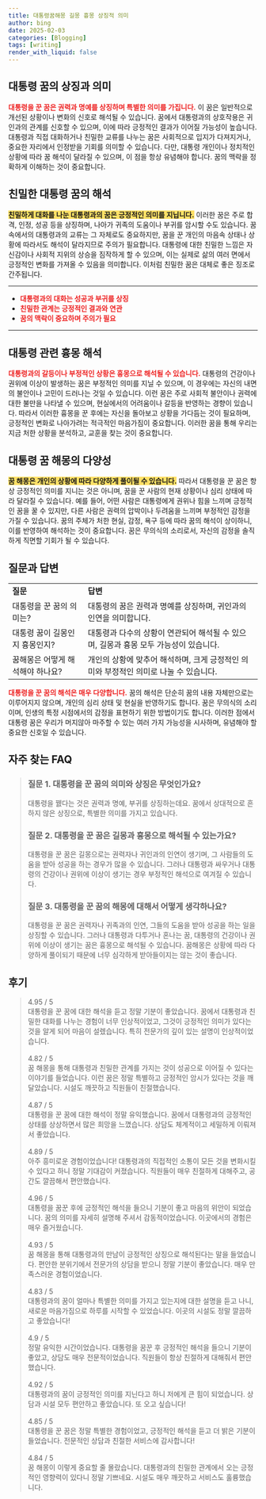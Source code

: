 ```yaml
---
title: 대통령꿈해몽 길몽 흉몽 상징적 의미
author: bing
date: 2025-02-03
categories: [Blogging]
tags: [writing]
render_with_liquid: false
---
```



<h2 id='대통령 꿈의 상징과 의미'>대통령 꿈의 상징과 의미</h2>

<p><b><span style="color: #ee2323;">대통령을 꾼 꿈은 권력과 명예를 상징하며 특별한 의미를 가집니다.</span></b> 이 꿈은 일반적으로 개선된 상황이나 변화의 신호로 해석될 수 있습니다. 꿈에서 대통령과의 상호작용은 귀인과의 관계를 신호할 수 있으며, 이에 따라 긍정적인 결과가 이어질 가능성이 높습니다. 대통령과 직접 대화하거나 친밀한 교류를 나누는 꿈은 사회적으로 입지가 다져지거나, 중요한 자리에서 인정받을 기회를 의미할 수 있습니다. 다만, 대통령 개인이나 정치적인 상황에 따라 꿈 해석이 달라질 수 있으며, 이 점을 항상 유념해야 합니다. 꿈의 맥락을 정확하게 이해하는 것이 중요합니다.</p>

<h2 id='친밀한 대통령 꿈의 해석'>친밀한 대통령 꿈의 해석</h2>

<p><b><span style="background-color: #ffe066;">친밀하게 대화를 나눈 대통령과의 꿈은 긍정적인 의미를 지닙니다.</span></b> 이러한 꿈은 주로 합격, 인정, 성공 등을 상징하며, 나아가 귀족의 도움이나 부귀를 암시할 수도 있습니다. 꿈속에서의 대통령과의 교류는 그 자체로도 중요하지만, 꿈을 꾼 개인의 마음속 상태나 상황에 따라서도 해석이 달라지므로 주의가 필요합니다. 대통령에 대한 친밀한 느낌은 자신감이나 사회적 지위의 상승을 짐작하게 할 수 있으며, 이는 실제로 삶의 여러 면에서 긍정적인 변화를 가져올 수 있음을 의미합니다. 이처럼 친밀한 꿈은 대체로 좋은 징조로 간주됩니다.</p>

<hr />

<ul>
    <li><b><span style="color: #ee2323;">대통령과의 대화는 성공과 부귀를 상징</span></b></li>
    <li><b><span style="color: #ee2323;">친밀한 관계는 긍정적인 결과와 연관</span></b></li>
    <li><b><span style="color: #ee2323;">꿈의 맥락이 중요하며 주의가 필요</span></b></li>
</ul>

<hr />

<h2 id='대통령 관련 흉몽 해석'>대통령 관련 흉몽 해석</h2>

<p><b><span style="color: #ee2323;">대통령과의 갈등이나 부정적인 상황은 흉몽으로 해석될 수 있습니다.</span></b> 대통령의 건강이나 권위에 이상이 발생하는 꿈은 부정적인 의미를 지닐 수 있으며, 이 경우에는 자신의 내면의 불안이나 고민이 드러나는 것일 수 있습니다. 이런 꿈은 주로 사회적 불안이나 권력에 대한 불만을 나타낼 수 있으며, 현실에서의 어려움이나 갈등을 반영하는 경향이 있습니다. 따라서 이러한 흉몽을 꾼 후에는 자신을 돌아보고 상황을 가다듬는 것이 필요하며, 긍정적인 변화로 나아가려는 적극적인 마음가짐이 중요합니다. 이러한 꿈을 통해 우리는 지금 처한 상황을 분석하고, 교훈을 찾는 것이 중요합니다.</p>

<h2 id='대통령 꿈 해몽의 다양성'>대통령 꿈 해몽의 다양성</h2>

<p><b><span style="background-color: #ffe066;">꿈 해몽은 개인의 상황에 따라 다양하게 풀이될 수 있습니다.</span></b> 따라서 대통령을 꾼 꿈은 항상 긍정적인 의미를 지니는 것은 아니며, 꿈을 꾼 사람의 현재 상황이나 심리 상태에 따라 달라질 수 있습니다. 예를 들어, 어떤 사람은 대통령에게 권위나 힘을 느끼며 긍정적인 꿈을 꿀 수 있지만, 다른 사람은 권력의 압박이나 두려움을 느끼며 부정적인 감정을 가질 수 있습니다. 꿈의 주체가 처한 현실, 감정, 욕구 등에 따라 꿈의 해석이 상이하니, 이를 반영하여 해석하는 것이 중요합니다. 꿈은 무의식의 소리로서, 자신의 감정을 솔직하게 직면할 기회가 될 수 있습니다.</p>

<h2 id='질문과 답변'>질문과 답변</h2>

<table>
    <tr>
        <td><b>질문</b></td>
        <td><b>답변</b></td>
    </tr>
    <tr>
        <td>대통령을 꾼 꿈의 의미는?</td>
        <td>대통령의 꿈은 권력과 명예를 상징하며, 귀인과의 인연을 의미합니다.</td>
    </tr>
    <tr>
        <td>대통령 꿈이 길몽인지 흉몽인지?</td>
        <td>대통령과 다수의 상황이 연관되어 해석될 수 있으며, 길몽과 흉몽 모두 가능성이 있습니다.</td>
    </tr>
    <tr>
        <td>꿈해몽은 어떻게 해석해야 하나요?</td>
        <td>개인의 상황에 맞추어 해석하며, 크게 긍정적인 의미와 부정적인 의미로 나눌 수 있습니다.</td>
    </tr>
</table>

<p><b><span style="color: #ee2323;">대통령을 꾼 꿈의 해석은 매우 다양합니다.</span></b> 꿈의 해석은 단순히 꿈의 내용 자체만으로는 이루어지지 않으며, 개인의 심리 상태 및 현실을 반영하기도 합니다. 꿈은 무의식의 소리이며, 인생의 특정 시점에서의 감정을 표현하기 위한 방법이기도 합니다. 이러한 점에서 대통령 꿈은 우리가 머지않아 마주할 수 있는 여러 가지 가능성을 시사하며, 유념해야 할 중요한 신호일 수 있습니다.</p>


<h2 id='자주_찾는_FAQ'>자주 찾는 FAQ</h2>
<div itemscope="" itemtype="https://schema.org/FAQPage"> 
<blockquote> 
<div itemscope="" itemprop="mainEntity" itemtype="https://schema.org/Question"> 
<h3 itemprop="name">질문 1. 대통령을 꾼 꿈의 의미와 상징은 무엇인가요?</h3> 
<div itemscope="" itemprop="acceptedAnswer" itemtype="https://schema.org/Answer"> 
<span itemprop="text"> 
<p>대통령을 꿼다는 것은 권력과 명예, 부귀를 상징하는데요. 꿈에서 상대적으로 흔하지 않은 상징으로, 특별한 의미를 가지고 있습니다.</p> 
</span> 
</div> 
</div> 

<div itemscope="" itemprop="mainEntity" itemtype="https://schema.org/Question"> 
<h3 itemprop="name">질문 2. 대통령을 꾼 꿈은 길몽과 흉몽으로 해석될 수 있는가요?</h3> 
<div itemscope="" itemprop="acceptedAnswer" itemtype="https://schema.org/Answer"> 
<span itemprop="text"> 
<p>대통령을 꾼 꿈은 길몽으로는 권력자나 귀인과의 인연이 생기며, 그 사람들의 도움을 받아 성공을 하는 경우가 많을 수 있습니다. 그러나 대통령과 싸우거나 대통령의 건강이나 권위에 이상이 생기는 경우 부정적인 해석으로 여겨질 수 있습니다.</p> 
</span> 
</div> 
</div> 

<div itemscope="" itemprop="mainEntity" itemtype="https://schema.org/Question"> 
<h3 itemprop="name">질문 3. 대통령을 꾼 꿈의 해몽에 대해서 어떻게 생각하나요?</h3> 
<div itemscope="" itemprop="acceptedAnswer" itemtype="https://schema.org/Answer"> 
<span itemprop="text"> 
<p>대통령을 꾼 꿈은 권력자나 귀족과의 인연, 그들의 도움을 받아 성공을 하는 일을 상징할 수 있습니다. 그러나 대통령과 다투거나 혼나는 꿈, 대통령의 건강이나 권위에 이상이 생기는 꿈은 흉몽으로 해석될 수 있습니다. 꿈해몽은 상황에 따라 다양하게 풀이되기 때문에 너무 심각하게 받아들이지는 않는 것이 좋습니다.</p> 
</span> 
</div> 
</div> 
</blockquote> 
</div>
<h2 id='후기'>후기</h2>
<div itemscope itemtype="https://schema.org/Product">
  <blockquote>
  <div itemprop="review" itemscope itemtype="https://schema.org/Review">
      <div itemprop="reviewRating" itemscope itemtype="https://schema.org/Rating"> <span itemprop="ratingValue">4.95</span> / <span itemprop="bestRating">5</span> </div>
      <span itemprop="reviewBody">대통령을 꾼 꿈에 대한 해석을 듣고 정말 기분이 좋았습니다. 꿈에서 대통령과 친밀한 대화를 나누는 경험이 너무 인상적이었고, 그것이 긍정적인 의미가 있다는 것을 알게 되어 마음이 설렜습니다. 특히 전문가의 깊이 있는 설명이 인상적이었습니다.</span>
  </div>
  <br>
  <div itemprop="review" itemscope itemtype="https://schema.org/Review">
      <div itemprop="reviewRating" itemscope itemtype="https://schema.org/Rating"> <span itemprop="ratingValue">4.82</span> / <span itemprop="bestRating">5</span> </div>
      <span itemprop="reviewBody">꿈 해몽을 통해 대통령과 친밀한 관계를 가지는 것이 성공으로 이어질 수 있다는 이야기를 들었습니다. 이런 꿈은 정말 특별하고 긍정적인 암시가 있다는 것을 깨달았습니다. 시설도 깨끗하고 직원들이 친절했습니다.</span>
  </div>
  <br>
  <div itemprop="review" itemscope itemtype="https://schema.org/Review">
      <div itemprop="reviewRating" itemscope itemtype="https://schema.org/Rating"> <span itemprop="ratingValue">4.87</span> / <span itemprop="bestRating">5</span> </div>
      <span itemprop="reviewBody">대통령을 꾼 꿈에 대한 해석이 정말 유익했습니다. 꿈에서 대통령과의 긍정적인 상태를 상상하면서 많은 희망을 느꼈습니다. 상담도 체계적이고 세밀하게 이뤄져서 좋았습니다.</span>
  </div>
  <br>
  <div itemprop="review" itemscope itemtype="https://schema.org/Review">
      <div itemprop="reviewRating" itemscope itemtype="https://schema.org/Rating"> <span itemprop="ratingValue">4.89</span> / <span itemprop="bestRating">5</span> </div>
      <span itemprop="reviewBody">아주 흥미로운 경험이었습니다! 대통령과의 직접적인 소통이 모든 것을 변화시킬 수 있다고 하니 정말 기대감이 커졌습니다. 직원들이 매우 친절하게 대해주고, 공간도 깔끔해서 편안했습니다.</span>
  </div>
  <br>
  <div itemprop="review" itemscope itemtype="https://schema.org/Review">
      <div itemprop="reviewRating" itemscope itemtype="https://schema.org/Rating"> <span itemprop="ratingValue">4.96</span> / <span itemprop="bestRating">5</span> </div>
      <span itemprop="reviewBody">대통령을 꿈꾼 후에 긍정적인 해석을 들으니 기분이 좋고 마음의 위안이 되었습니다. 꿈의 의미를 자세히 설명해 주셔서 감동적이었습니다. 이곳에서의 경험은 매우 즐거웠습니다.</span>
  </div>
  <br>
  <div itemprop="review" itemscope itemtype="https://schema.org/Review">
      <div itemprop="reviewRating" itemscope itemtype="https://schema.org/Rating"> <span itemprop="ratingValue">4.93</span> / <span itemprop="bestRating">5</span> </div>
      <span itemprop="reviewBody">꿈 해몽을 통해 대통령과의 만남이 긍정적인 상징으로 해석된다는 말을 들었습니다. 편안한 분위기에서 전문가의 상담을 받으니 정말 기분이 좋았습니다. 매우 만족스러운 경험이었습니다.</span>
  </div>
  <br>
  <div itemprop="review" itemscope itemtype="https://schema.org/Review">
      <div itemprop="reviewRating" itemscope itemtype="https://schema.org/Rating"> <span itemprop="ratingValue">4.83</span> / <span itemprop="bestRating">5</span> </div>
      <span itemprop="reviewBody">대통령과의 꿈이 얼마나 특별한 의미를 가지고 있는지에 대한 설명을 듣고 나니, 새로운 마음가짐으로 하루를 시작할 수 있었습니다. 이곳의 시설도 정말 깔끔하고 좋았습니다!</span>
  </div>
  <br>
  <div itemprop="review" itemscope itemtype="https://schema.org/Review">
      <div itemprop="reviewRating" itemscope itemtype="https://schema.org/Rating"> <span itemprop="ratingValue">4.9</span> / <span itemprop="bestRating">5</span> </div>
      <span itemprop="reviewBody">정말 유익한 시간이었습니다. 대통령을 꿈꾼 후 긍정적인 해석을 들으니 기분이 좋았고, 상담도 매우 전문적이었습니다. 직원들이 항상 친절하게 대해줘서 편안했습니다.</span>
  </div>
  <br>
  <div itemprop="review" itemscope itemtype="https://schema.org/Review">
      <div itemprop="reviewRating" itemscope itemtype="https://schema.org/Rating"> <span itemprop="ratingValue">4.92</span> / <span itemprop="bestRating">5</span> </div>
      <span itemprop="reviewBody">대통령과의 꿈이 긍정적인 의미를 지닌다고 하니 저에게 큰 힘이 되었습니다. 상담과 시설 모두 편안하고 좋았습니다. 또 오고 싶습니다!</span>
  </div>
  <br>
  <div itemprop="review" itemscope itemtype="https://schema.org/Review">
      <div itemprop="reviewRating" itemscope itemtype="https://schema.org/Rating"> <span itemprop="ratingValue">4.85</span> / <span itemprop="bestRating">5</span> </div>
      <span itemprop="reviewBody">대통령을 꾼 꿈은 정말 특별한 경험이었고, 긍정적인 해석을 듣고 더 밝은 기분이 들었습니다. 전문적인 상담과 친절한 서비스에 감사합니다!</span>
  </div>
  <br>
  <div itemprop="review" itemscope itemtype="https://schema.org/Review">
      <div itemprop="reviewRating" itemscope itemtype="https://schema.org/Rating"> <span itemprop="ratingValue">4.84</span> / <span itemprop="bestRating">5</span> </div>
      <span itemprop="reviewBody">꿈 해몽이 이렇게 중요할 줄 몰랐습니다. 대통령과의 친밀한 관계에서 오는 긍정적인 영향력이 있다니 정말 기쁘네요. 시설도 매우 깨끗하고 서비스도 훌륭했습니다.</span>
  </div>
  </blockquote>
</div>
